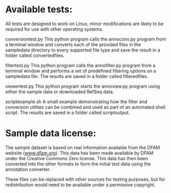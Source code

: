 # Available tests:
All tests are designed to work on Linux, minor modifications are likely to be required for use with other operating systems.

conversiontest.py
This python program calls the annoconv.py program from a terminal window and converts each of the provided files in the sampledata directory to every supported file type and save the result in a folder called convertedfiles.

filtertest.py
This python program calls the annofilter.py program from a terminal window and performs a set of predefined filtering options on a sampledata file. The results are saved in a folder called filteredfiles.

viewertest.py
This python program starts the annoview.py program using either the sample data or downloaded RefSeq data.

scriptexample.sh
A small example demonstrating how the filter and conversion utilties can be combined and used as part of an automated shell script. The results are saved in a folder called scriptoutput.


# Sample data license:

The sample dataset is based on real information available from the DFAM website (www.dfam.org). This data has been made available by DFAM under the Creative Commons Zero license. This data has then been converted into the other formats to form the initial test data using the annotation converter.

These files can be replaced with other sources for testing purposes, but for redistribution would need to be available under a permissive copyright.
